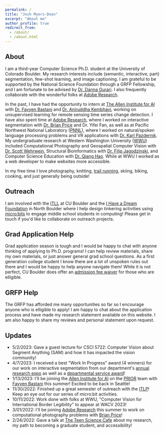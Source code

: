 ```yaml
---
permalink: /
title: "Josh Myers-Dean"
excerpt: "About me"
author_profile: true
redirect_from: 
  - /about/
  - /about.html
---
```

## About
I am a third-year Computer Science Ph.D. student at the University of Colorado Boulder. My research interests include (semantic, interactive, part) segmentation, few-shot learning, and image captioning. I am grateful to be supported by the National Science Foundation through a GRFP Fellowship, and I am fortunate to be advised by [Dr. Danna Gurari](https://home.cs.colorado.edu/~DrG/AboutMe.html). I also frequently collaborate with the wonderful folks at [Adobe Research](https://research.adobe.com/).

In the past, I have had the opportunity to intern at [The Allen Institute for AI](https://allenai.org/) with [Dr. Favyen Bastani](https://favyen.com/) and [Dr. Aniruddha Kembhavi](https://anikem.github.io/), working on unsupervised learning for remote sensing time series change detection. I have also spent time at [Adobe Research](https://research.adobe.com/), where I worked on interactive segmentation with [Dr. Brian Price](https://www.brianpricephd.com/) and Dr. Yifei Fan, as well as at Pacific Northwest National Laboratory ([PNNL](https://www.pnnl.gov/)), where I worked on natural/spoken language processing problems and VR applications with [Dr. Karl Pazdernik](https://www.linkedin.com/in/karl-pazdernik-1283b392/). My undergraduate research at Western Washington University ([WWU](https://cs.wwu.edu/)) included Computational Photography and Geospatial Computer Vision with [Dr. Scott Wehrwein](https://facultyweb.cs.wwu.edu/~wehrwes/), Structural Bioinformatics with [Dr. Filip Jagodzinski](https://facultyweb.cs.wwu.edu/~jagodzf/), and Computer Science Education with [Dr. Qiang Hao](https://qhao.info/). While at WWU I worked as a web developer to make websites more accessible. 

In my free time I love photography, knitting, [trail running](https://ultrasignup.com/results_participant.aspx?fname=Josh&lname=Myers-Dean), skiing, biking, cooking, and just generally being outside!


## Outreach
I am involved with the [ITLL](https://itll.colorado.edu/) at CU Boulder and the [I Have a Dream Foundation](https://bouldercounty.ihdf.org/programs/current-classes/diagonal-class/) in North Boulder where I help design tinkering activities using [micro:bits](https://microbit.org/) to engage middle school students in computing! Please get in touch if you'd like to collaborate on outreach projects.

## Grad Application Help
Grad application season is tough and I would be happy to chat with anyone thinking of applying to Ph.D. programs! I can help review materials, share my own materials, or just answer general grad school questions. As a first generation college student I know there are a lot of unspoken rules out there and I would be happy to help anyone navigate them! While it is not perfect, CU Boulder does offer an [admission fee waiver](https://www.colorado.edu/engineering/admissions/graduate-students/graduate-application-fee-waiver) for those who are elligible.

## GRFP Help
The GRFP has afforded me many opportunities so far so I encourage anyone who is elligible to apply! I am happy to chat about the application process and have made my research statement available on this website. I am also happy to share my reviews and personal statement upon request.

## Updates
- 5/2/2023: Gave a guest lecture for CSCI 5722: Computer Vision about Segment Anything (SAM) and how it has impacted the vision community!
- 4/7/2023: I received a best "Work In Progress" award (4 winners) for our work on interactive segmentation from our department's [annual research expo](https://www.colorado.edu/cs/2023/02/28/computer-science-graduate-research-expo) as well as a [departmental service award](https://www.colorado.edu/cs/news-events/student-awards#outstanding_service-939)!
- 1/13/2023: I'll be joining the [Allen Institute for AI](https://allenai.org/) on the [PRIOR](https://prior.allenai.org/) team with [Favyen Bastani](https://favyen.com/) this summer! Excited to be back in Seattle!
- 11/30/2022: Finished up a great semester of outreach with the [ITLP](https://itll.colorado.edu/)! Keep an eye out for our series of micro:bit activities.
- 10/11/2022: Work done with folks at WWU, "Computer Vision for International Border Legibility" to appear at WACV 2023!
- 3/01/2022: I'll be joining [Adobe Research](https://research.adobe.com/) this summer to work on computational photography problems with [Brian Price](https://www.brianpricephd.com/)!
- 2/24/2022: Gave a talk at [The Teen Science Cafe](https://teensciencecafe.org/cafes/science-discovery-teen-cafe/) about my research, my path to becoming a graduate student, and accessibility! 
